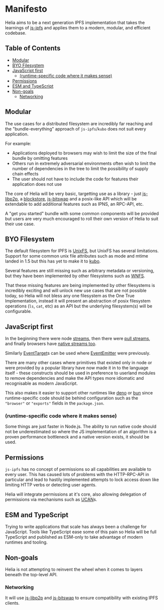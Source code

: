 # Manifesto <!-- omit in toc -->

Helia aims to be a next generation IPFS implementation that takes the learnings of [js-ipfs] and applies them to a modern, modular, and efficient codebase.

## Table of Contents <!-- omit in toc -->

- [Modular](#modular)
- [BYO Filesystem](#byo-filesystem)
- [JavaScript first](#javascript-first)
  - [(runtime-specific code where it makes sense)](#runtime-specific-code-where-it-makes-sense)
- [Permissions](#permissions)
- [ESM and TypeScript](#esm-and-typescript)
- [Non-goals](#non-goals)
  - [Networking](#networking)

## Modular

The use cases for a distributed filesystem are incredibly far reaching and the "bundle-everything" approach of `js-ipfs`/`kubo` does not suit every application.

For example:

- Applications deployed to browsers may wish to limit the size of the final bundle by omitting features
- Others run in extremely adversarial environments often wish to limit the number of dependencies in the tree to limit the possibility of supply chain effects
- The user should not have to include the code for features their application does not use

The core of Helia will be very basic, targetting use as a library - just [js-libp2p], a [blockstore], [js-bitswap] and a posix-like API which will be extendable to add additional features such as IPNS, an RPC-API, etc.

A "get you started" bundle with some common components will be provided but users are very much encouraged to roll their own version of Helia to suit their use case.

## BYO Filesystem

The default filesystem for IPFS is [UnixFS](https://github.com/ipfs/specs/blob/main/UNIXFS.md), but UnixFS has several limitations.  Support for some common unix file attributes such as mode and mtime landed in 1.5 but this has yet to make it to [kubo].

Several features are still missing such as arbitrary metadata or versioning, but they have been implemented by other filesystems such as [WNFS](https://guide.fission.codes/developers/webnative/file-system-wnfs).

That these missing features are being implemented by other filesystems is incredibly exciting and will unlock new use cases that are not possible today, so Helia will not bless any one filesystem as the One True Implementation, instead it will present an abstraction of posix filesystem operations (`ls`, `cat`, etc) as an API but the underlying filesystem(s) will be configurable.

## JavaScript first

In the beginning there were node [streams](https://nodejs.org/api/stream.html#readable-streams), then there were [pull streams](https://www.npmjs.com/package/pull-stream), and finally browsers have [native streams too](https://developer.mozilla.org/en-US/docs/Web/API/ReadableStream).

Similarly [EventTarget](https://developer.mozilla.org/en-US/docs/Web/API/EventTarget)s can be used where [EventEmitter](https://nodejs.org/api/events.html#class-eventemitter) were previously.

There are many other cases where primitives that existed only in node or were provided by a popular library have now made it in to the language itself - these constructs should be used in preference to userland modules to remove dependencies and make the API types more idiomatic and recognisable as modern JavaScript.

This also makes it easier to support other runtimes like [deno](https://deno.land/) or [bun](https://bun.sh/) since runtime-specific code should be behind configuration such as the `"browser"` or `"exports"` fields in the `package.json`.

### (runtime-specific code where it makes sense)

Some things are just faster in Node.js. The ability to run native code should not be underestimated so where the JS implementation of an algorithm is a proven performance bottleneck and a native version exists, it should be used.

## Permissions

`js-ipfs` has no concept of permissions so all capabilities are available to every user. This has caused lots of problems with the HTTP-RPC-API in particular and lead to hastily implemented attempts to lock access down like limiting HTTP verbs or detecting user agents.

Helia will integrate permissions at it's core, also allowing delegation of permissions via mechanisms such as [UCAN](https://ucan.xyz/)s.

## ESM and TypeScript

Trying to write applications that scale has always been a challenge for JavaScript. Tools like TypeScript ease some of this pain so Helia will be full TypeScript and published as ESM-only to take advantage of modern runtimes and tooling.

## Non-goals

Helia is not attempting to reinvent the wheel when it comes to layers beneath the top-level API.

### Networking

It will use [js-libp2p] and [js-bitswap] to ensure compatibility with existing IPFS clients.

[js-ipfs]: https://github.com/ipfs/js-ipfs
[js-libp2p]: https://github.com/libp2p/js-libp2p
[js-bitswap]: https://github.com/ipfs/js-ipfs-bitswap
[blockstore]: https://github.com/ipfs/js-ipfs-interfaces/tree/master/packages/interface-blockstore
[kubo]: https://github.com/ipfs/kubo